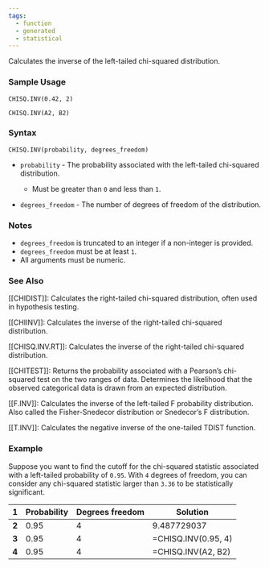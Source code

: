 ```yaml
---
tags:
  - function
  - generated
  - statistical
---
```


Calculates the inverse of the left-tailed chi-squared distribution.

### Sample Usage

`CHISQ.INV(0.42, 2)`

`CHISQ.INV(A2, B2)`

### Syntax

`CHISQ.INV(probability, degrees_freedom)`

* `probability` - The probability associated with the left-tailed chi-squared distribution.

  + Must be greater than `0` and less than `1`.
* `degrees_freedom` - The number of degrees of freedom of the distribution.

### Notes

* `degrees_freedom` is truncated to an integer if a non-integer is provided.
* `degrees_freedom` must be at least `1`.
* All arguments must be numeric.

### See Also

[[CHIDIST]]: Calculates the right-tailed chi-squared distribution, often used in hypothesis testing.

[[CHIINV]]: Calculates the inverse of the right-tailed chi-squared distribution.

[[CHISQ.INV.RT]]: Calculates the inverse of the right-tailed chi-squared distribution.

[[CHITEST]]: Returns the probability associated with a Pearson’s chi-squared test on the two ranges of data. Determines the likelihood that the observed categorical data is drawn from an expected distribution.

[[F.INV]]: Calculates the inverse of the left-tailed F probability distribution. Also called the Fisher-Snedecor distribution or Snedecor’s F distribution.

[[T.INV]]: Calculates the negative inverse of the one-tailed TDIST function.

### Example

Suppose you want to find the cutoff for the chi-squared statistic associated with a left-tailed probability of `0.95`. With `4` degrees of freedom, you can consider any chi-squared statistic larger than `3.36` to be statistically significant.

| 1 | Probability | Degrees freedom | Solution |
| --- | --- | --- | --- |
| **2** | 0.95 | 4 | 9.487729037 |
| **3** | 0.95 | 4 | =CHISQ.INV(0.95, 4) |
| **4** | 0.95 | 4 | =CHISQ.INV(A2, B2) |